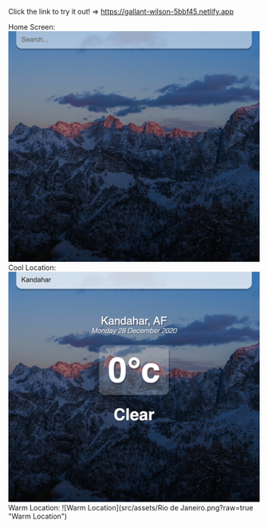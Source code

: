 Click the link to try it out! =>
https://gallant-wilson-5bbf45.netlify.app

Home Screen:
![Home Screen](src/assets/Home.png?raw=true "Home Screen")
Cool Location:
![Cool Location](src/assets/Kandahar.png?raw=true "Cool Location")
Warm Location:
![Warm Location](src/assets/Rio de Janeiro.png?raw=true "Warm Location")
